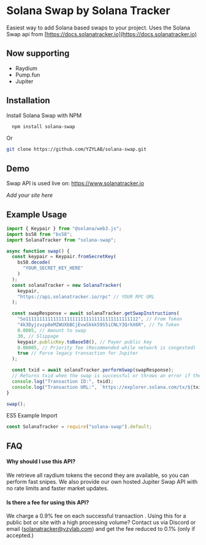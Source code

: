 
# Solana Swap by Solana Tracker

Easiest way to add Solana based swaps to your project.
Uses the Solana Swap api from [https://docs.solanatracker.io](https://docs.solanatracker.io)

## Now supporting
- Raydium
- Pump.fun
- Jupiter

## Installation

Install Solana Swap with NPM

```bash
  npm install solana-swap
```
Or 
```bash
git clone https://github.com/YZYLAB/solana-swap.git
```



## Demo

Swap API is used live on:
https://www.solanatracker.io

*Add your site here*


## Example Usage

```javascript
import { Keypair } from "@solana/web3.js";
import bs58 from "bs58";
import SolanaTracker from "solana-swap";

async function swap() {
  const keypair = Keypair.fromSecretKey(
    bs58.decode(
      "YOUR_SECRET_KEY_HERE"
    )
  );
  const solanaTracker = new SolanaTracker(
    keypair,
    "https://api.solanatracker.io/rpc" // YOUR RPC URL
  );

  const swapResponse = await solanaTracker.getSwapInstructions(
    "So11111111111111111111111111111111111111112", // From Token
    "4k3Dyjzvzp8eMZWUXbBCjEvwSkkk59S5iCNLY3QrkX6R", // To Token
    0.0005, // Amount to swap
    30, // Slippage
    keypair.publicKey.toBase58(), // Payer public key
    0.00005, // Priority fee (Recommended while network is congested)
    true // Force legacy transaction for Jupiter
  ); 

  const txid = await solanaTracker.performSwap(swapResponse);
  // Returns txid when the swap is successful or throws an error if the swap fails
  console.log("Transaction ID:", txid);
  console.log("Transaction URL:", `https://explorer.solana.com/tx/${txid}`);
}

swap();
```

ES5 Example Import
```javascript
const SolanaTracker = require("solana-swap").default;
```


## FAQ

#### Why should I use this API?

We retrieve all raydium tokens the second they are available, so you can perform fast snipes.
We also provide our own hosted Jupiter Swap API with no rate limits and faster market updates.

#### Is there a fee for using this API?

We charge a 0.9% fee on each successful transaction
.
Using this for a public bot or site with a high processing volume? 
Contact us via Discord or email (solanatracker@yzylab.com) and get the fee reduced to 0.1% (only if accepted.)